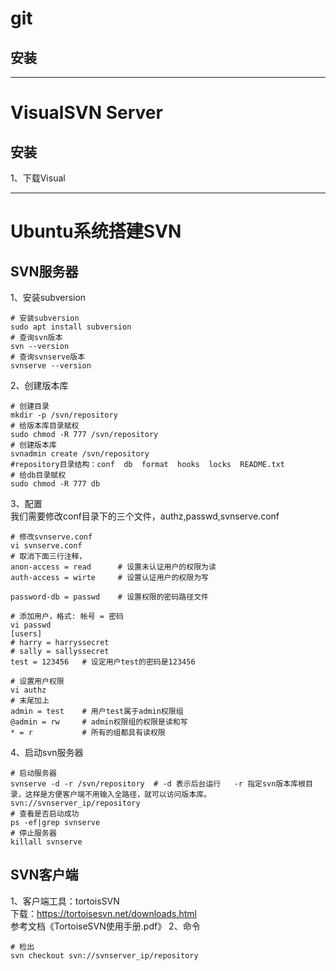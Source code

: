 # git
## 安装

---
# VisualSVN Server
## 安装
1、下载Visual

---
# Ubuntu系统搭建SVN
## SVN服务器
1、安装subversion
```shell
# 安装subversion
sudo apt install subversion
# 查询svn版本
svn --version
# 查询svnserve版本
svnserve --version
```
2、创建版本库
```shell
# 创建目录
mkdir -p /svn/repository
# 给版本库目录赋权
sudo chmod -R 777 /svn/repository
# 创建版本库
svnadmin create /svn/repository
#repository目录结构：conf  db  format  hooks  locks  README.txt
# 给db目录赋权
sudo chmod -R 777 db
```
3、配置  
我们需要修改conf目录下的三个文件，authz,passwd,svnserve.conf
```shell
# 修改svnserve.conf
vi svnserve.conf
# 取消下面三行注释，
anon-access = read      # 设置未认证用户的权限为读
auth-access = wirte     # 设置认证用户的权限为写

password-db = passwd    # 设置权限的密码路径文件
```
```shell
# 添加用户，格式: 帐号 = 密码
vi passwd
[users]
# harry = harryssecret
# sally = sallyssecret
test = 123456   # 设定用户test的密码是123456
```
```shell
# 设置用户权限
vi authz
# 末尾加上
admin = test    # 用户test属于admin权限组
@admin = rw     # admin权限组的权限是读和写
* = r           # 所有的组都具有读权限
```
4、启动svn服务器
```shell
# 启动服务器
svnserve -d -r /svn/repository  # -d 表示后台运行   -r 指定svn版本库根目录，这样是方便客户端不用输入全路径，就可以访问版本库。svn://svnserver_ip/repository
# 查看是否启动成功
ps -ef|grep svnserve
# 停止服务器
killall svnserve
```
## SVN客户端
1、客户端工具：tortoisSVN  
下载：https://tortoisesvn.net/downloads.html  
参考文档《TortoiseSVN使用手册.pdf》
2、命令
```shell
# 检出
svn checkout svn://svnserver_ip/repository
```
